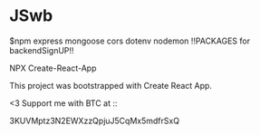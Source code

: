 # JSwb

$npm express mongoose cors dotenv nodemon !!PACKAGES for backendSignUP!!

NPX Create-React-App

This project was bootstrapped with Create React App.


<3 Support me with BTC at ::

3KUVMptz3N2EWXzzQpjuJ5CqMx5mdfrSxQ
